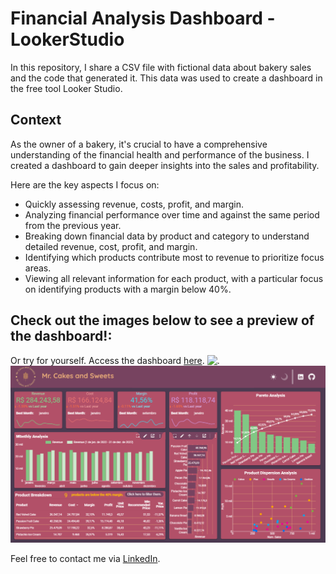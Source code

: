 # Financial Analysis Dashboard - LookerStudio

In this repository, I share a CSV file with fictional data about bakery sales and the code that generated it. This data was used to create a dashboard in the free tool Looker Studio.

## Context 
As the owner of a bakery, it's crucial to have a comprehensive understanding of the financial health and performance of the business. I created a dashboard to gain deeper insights into the sales and profitability.

Here are the key aspects I focus on:
* Quickly assessing revenue, costs, profit, and margin.
* Analyzing financial performance over time and against the same period from the previous year.
* Breaking down financial data by product and category to understand detailed revenue, cost, profit, and margin.
* Identifying which products contribute most to revenue to prioritize focus areas.
* Viewing all relevant information for each product, with a particular focus on identifying products with a margin below 40%.

## Check out the images below to see a preview of the dashboard!:
Or try for yourself. Access the dashboard <a href="https://lookerstudio.google.com/u/0/reporting/2726f672-a2d1-41eb-a873-fa2b32ddc67f/page/aPjMD" target="_blank">here</a>.
![.](https://lookerstudio.google.com/u/0/reporting/2726f672-a2d1-41eb-a873-fa2b32ddc67f/page/aPjMD)
![.](https://github.com/ThiagoRMFagundes/lookerstudio_financial_analysis/blob/main/readme_files/DarkMode.png)

Feel free to contact me via [LinkedIn](https://www.linkedin.com/in/thiagormfagundes/).